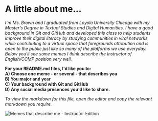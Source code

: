 # A little about me...
_I'm Ms. Brown and I graduated from Loyola University Chicago with my Master's Degree in Textual Studies and Digital Humanities. I have a good background in Git and GitHub and developed this class to help students improve their digital literacy by studying communities in viral networks while contributing to a virtual space that foregrounds attribution and is open to the public just like so many of the platforms we use everyday. Below you'll see some memes I think describe the Instructor of English/COMP position very well._  

**For your README.md files, I'd like you to:  
A) Choose one meme - or several - that describes you   
B) You major and year  
C) Your background with Git and GitHub  
D) Any social media presences you'd like to share.** 

_To view the markdown for this file, open the editor and copy the relevant markdown you require._

![Memes that describe me - Instructor Edition](https://raw.githubusercontent.com/taylorcate/MultiModal_COMP101/master/Class_Resources/Images%20and%20Memes/Instructor_MemeReview.png)
